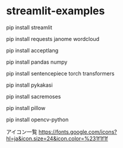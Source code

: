 # streamlit-examples

pip install streamlit

pip install requests janome wordcloud

pip install acceptlang

pip install pandas numpy

pip install sentencepiece torch transformers

pip install pykakasi

pip install sacremoses

pip install pillow

pip install opencv-python

アイコン一覧
https://fonts.google.com/icons?hl=ja&icon.size=24&icon.color=%231f1f1f